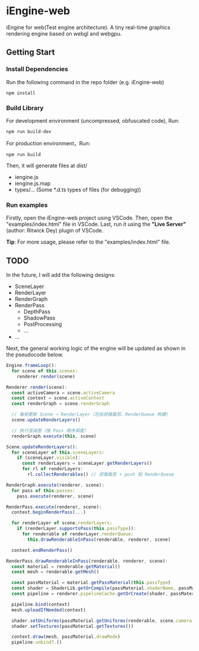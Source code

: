 # iEngine-web
iEngine for web(Test engine architecture). A tiny real-time graphics rendering engine based on webgl and webgpu.

## Getting Start

### Install Dependencies

Run the following command in the repo folder (e.g. iEngine-web)

```
npm install
```

### Build Library

For development environment (uncompressed, obfuscated code), Run:

```
npm run build-dev
```

For production environment，Run:

```
npm run build
```

Then, it will generate files at dist/

- iengine.js
- iengine.js.map
- types/... (Some *.d.ts types of files (for debugging))

### Run examples

Firstly, open the iEngine-web project using VSCode.
Then, open the "examples/index.html" file in VSCode.
Last, run it using the **"Live Server"** (author: Ritwick Dey) plugin of VSCode.

**Tip**: For more usage, please refer to the "examples/index.html" file.

## TODO

In the future, I will add the following designs:

- SceneLayer
- RenderLayer
- RenderGraph
- RenderPass
  - DepthPass
  - ShadowPass
  - PostProcessing
  - ...
- ...

Next, the general working logic of the engine will be updated as shown in the pseudocode below.

```js
Engine.frameLoop():
  for scene of this.scenes:
    renderer.render(scene)

Renderer.render(scene):
  const activeCamera = scene.activeCamera
  const context = scene.activeContext
  const renderGraph = scene.renderGraph

  // 每帧更新 Scene → RenderLayer（包括视锥裁剪、RenderQueue 构建）
  scene.updateRenderLayers()

  // 执行渲染图（按 Pass 顺序调度）
  renderGraph.execute(this, scene)

Scene.updateRenderLayers():
  for sceneLayer of this.sceneLayers:
    if (sceneLayer.visible):
      const renderLayers = sceneLayer.getRenderLayers()
      for rl of renderLayers:
        rl.collectRenderables() // 视锥裁剪 + push 到 RenderQueue

RenderGraph.execute(renderer, scene):
  for pass of this.passes:
    pass.execute(renderer, scene)

RenderPass.execute(renderer, scene):
  context.beginRenderPass(...)

  for renderLayer of scene.renderLayers:
    if (renderLayer.supportsPass(this.passType)):
      for renderable of renderLayer.renderQueue:
        this.drawRenderableInPass(renderable, renderer, scene)

  context.endRenderPass()

RenderPass.drawRenderableInPass(renderable, renderer, scene):
  const material = renderable.getMaterial()
  const mesh = renderable.getMesh()

  const passMaterial = material.getPassMaterial(this.passType)
  const shader = ShaderLib.getOrCompile(passMaterial.shaderName, passMaterial.getDefines())
  const pipeline = renderer.pipelineCache.getOrCreate(shader, passMaterial.getRenderState(), mesh.layout)

  pipeline.bind(context)
  mesh.uploadIfNeeded(context)

  shader.setUniforms(passMaterial.getUniforms(renderable, scene.camera, scene.lights))
  shader.setTextures(passMaterial.getTextures())

  context.draw(mesh, passMaterial.drawMode)
  pipeline.unbind?.()
```
